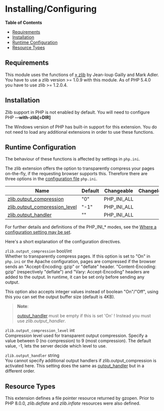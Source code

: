 Installing/Configuring
======================

**Table of Contents**

-   [Requirements](/zlib/setup.html#Requirements)
-   [Installation](/zlib/setup.html#Installation)
-   [Runtime Configuration](/zlib/setup.html#Runtime%20Configuration)
-   [Resource Types](/zlib/setup.html#Resource%20Types)

Requirements
------------

This module uses the functions of
<a href="http://www.zlib.net/" class="link external">» zlib</a> by
Jean-loup Gailly and Mark Adler. You have to use a zlib version \>=
1.0.9 with this module. As of PHP 5.4.0 you have to use zlib \>=
1.2.0.4.

Installation
------------

Zlib support in PHP is not enabled by default. You will need to
configure PHP **--with-zlib\[=DIR\]**

The Windows version of PHP has built-in support for this extension. You
do not need to load any additional extensions in order to use these
functions.

Runtime Configuration
---------------------

The behaviour of these functions is affected by settings in `php.ini`.

The zlib extension offers the option to transparently compress your
pages on-the-fly, if the requesting browser supports this. Therefore
there are three options in the
<a href="/configuration/file.html" class="link">configuration file</a>
`php.ini`.

| Name                                                                       | Default | Changeable    | Changelog |
|----------------------------------------------------------------------------|---------|---------------|-----------|
| <a href="/zlib/setup.html#" class="link">zlib.output_compression</a>       | "0"     | PHP\_INI\_ALL |           |
| <a href="/zlib/setup.html#" class="link">zlib.output_compression_level</a> | "-1"    | PHP\_INI\_ALL |           |
| <a href="/zlib/setup.html#" class="link">zlib.output_handler</a>           | ""      | PHP\_INI\_ALL |           |

For further details and definitions of the PHP\_INI\_\* modes, see the
<a href="/configuration/changes/modes.html" class="xref">Where a configuration setting may be set</a>.

Here's a short explanation of the configuration directives.

`zlib.output_compression` <span class="type">bool</span>/<span class="type">int</span>  
Whether to transparently compress pages. If this option is set to "On"
in `php.ini` or the Apache configuration, pages are compressed if the
browser sends an "Accept-Encoding: gzip" or "deflate" header.
"Content-Encoding: gzip" (respectively "deflate") and "Vary:
Accept-Encoding" headers are added to the output. In runtime, it can be
set only before sending any output.

This option also accepts integer values instead of boolean "On"/"Off",
using this you can set the output buffer size (default is 4KB).

> **Note**:
>
> <a href="/outcontrol/setup.html#" class="link">output_handler</a> must
> be empty if this is set 'On' ! Instead you must use
> *zlib.output\_handler*.

`zlib.output_compression_level` <span class="type">int</span>  
Compression level used for transparent output compression. Specify a
value between 0 (no compression) to 9 (most compression). The default
value, -1, lets the server decide which level to use.

`zlib.output_handler` <span class="type">string</span>  
You cannot specify additional output handlers if
zlib.output\_compression is activated here. This setting does the same
as <a href="/outcontrol/setup.html#" class="link">output_handler</a> but
in a different order.

Resource Types
--------------

This extension defines a file pointer resource returned by <span
class="function">gzopen</span>. Prior to PHP 8.0.0, *zlib.deflate* and
*zlib.inflate* resources were also defined.
